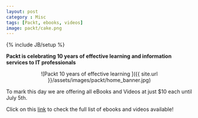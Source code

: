 ```yaml
---
layout: post
category : Misc
tags: [Packt, ebooks, videos]
image: packt/cake.png
---
```

{% include JB/setup %}

**Packt is celebrating 10 years of effective learning and information services to IT professionals**

<!--more-->


<div style="text-align:center" markdown="1">
![Packt 10 years of effective learning ]({{ site.url }}/assets/images/packt/home_banner.jpg)
</div>

To mark this day we are offering all eBooks and Videos at just $10 each until July 5th.

Click on this [link](http://goo.gl/Ih6DQ7) to check the full list of ebooks and videos available!